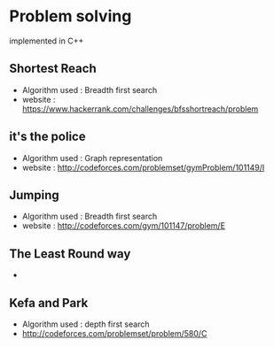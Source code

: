 # Problem solving  
implemented in C++ 

## Shortest Reach
* Algorithm used : Breadth first search 
* website : https://www.hackerrank.com/challenges/bfsshortreach/problem
## it's the police
* Algorithm used : Graph representation
* website : http://codeforces.com/problemset/gymProblem/101149/I
## Jumping
* Algorithm used : Breadth first search
* website : http://codeforces.com/gym/101147/problem/E
## The Least Round way
* 
## Kefa and Park
* Algorithm used : depth first search
* http://codeforces.com/problemset/problem/580/C